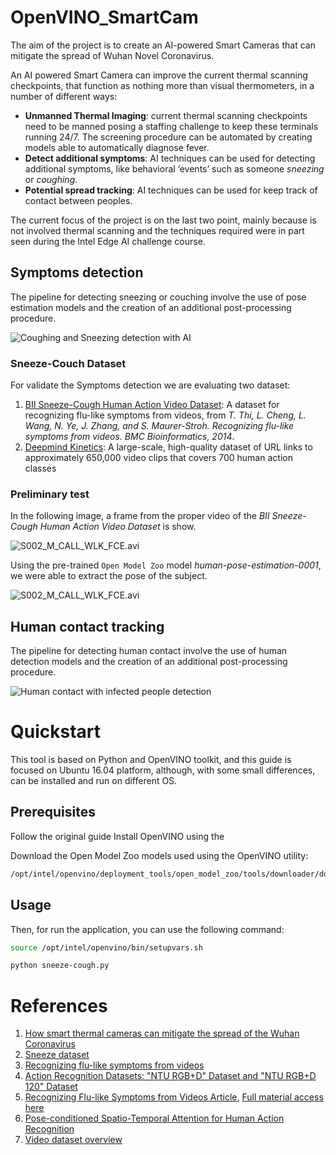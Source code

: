 # OpenVINO_SmartCam

The aim of the project is to create an AI-powered Smart Cameras that can mitigate the spread of Wuhan Novel Coronavirus.

An AI powered Smart Camera can improve the current thermal scanning checkpoints, that function as nothing more than visual thermometers, in a number of different ways:

- **Unmanned Thermal Imaging**: current thermal scanning checkpoints need to be manned posing a staffing challenge to keep these terminals running 24/7. The screening procedure can be automated by creating models able to automatically diagnose fever.
- **Detect additional symptoms**: AI techniques can be used for detecting additional symptoms, like behavioral ‘events’ such as someone *sneezing* or *coughing*.
- **Potential spread tracking**: AI techniques can be used for keep track of contact between peoples.

The current focus of the project is on the last two point, mainly because is not involved thermal scanning and the techniques required were in part seen during the Intel Edge AI challenge course.

## Symptoms detection

The pipeline for detecting sneezing or couching involve the use of pose estimation models and the creation of an additional post-processing procedure.

![Coughing and Sneezing detection with AI](images/cough-sneeze-wuhan-ai-detection.jpg?raw=true)

### Sneeze-Couch Dataset

For validate the Symptoms detection we are evaluating two dataset:
1. [BII Sneeze-Cough Human Action Video Dataset](https://web.bii.a-star.edu.sg/~chengli/FluRecognition/README.txt): A dataset for recognizing flu-like symptoms from videos, from _T. Thi, L. Cheng, L. Wang, N. Ye, J. Zhang, and S. Maurer-Stroh. Recognizing flu-like symptoms from videos. BMC Bioinformatics, 2014_.
2. [Deepmind Kinetics](https://deepmind.com/research/open-source/kinetics): A large-scale, high-quality dataset of URL links to approximately 650,000 video clips that covers 700 human action classes

### Preliminary test

In the following image, a frame from the proper video of the _BII Sneeze-Cough Human Action Video Dataset_ is show.

![S002_M_CALL_WLK_FCE.avi](images/human_pose_original.png)

Using the pre-trained `Open Model Zoo` model _human-pose-estimation-0001_, we were able to extract the pose of the subject.

![S002_M_CALL_WLK_FCE.avi](images/human_pose_detected.png)

## Human contact tracking

The pipeline for detecting human contact involve the use of human detection models and the creation of an additional post-processing procedure.

![Human contact with infected people detection](images/human-contact-detection.jpg?raw=true)


# Quickstart

This tool is based on Python and OpenVINO toolkit, and this guide is focused on Ubuntu 16.04 platform, although, with some small differences, can be installed and run on different OS.

## Prerequisites

Follow the original guide Install OpenVINO using the

Download the Open Model Zoo models used using the OpenVINO utility:

```bash
/opt/intel/openvino/deployment_tools/open_model_zoo/tools/downloader/downloader.py --precisions FP32 --name human-pose-estimation-0001 -o models
```

## Usage
Then, for run the application, you can use the following command:

```bash
source /opt/intel/openvino/bin/setupvars.sh

python sneeze-cough.py
```

# References

1. [How smart thermal cameras can mitigate the spread of the Wuhan Coronavirus](https://anyconnect.com/blog/smart-thermal-cameras-wuhan-coronavirus)
2. [Sneeze dataset](https://research.google.com/audioset/balanced_train/sneeze.html)
3. [Recognizing flu-like symptoms from videos](https://www.researchgate.net/publication/265607317_Recognizing_flu-like_symptoms_from_videos)
4. [Action Recognition Datasets: "NTU RGB+D" Dataset and "NTU RGB+D 120" Dataset](http://rose1.ntu.edu.sg/datasets/actionrecognition.asp)
5. [Recognizing Flu-like Symptoms from Videos Article](https://web.bii.a-star.edu.sg/archive/machine_learning/Projects/FluRecognition.htmhttps://www.researchgate.net/profile/Sebastian_Maurer-Stroh/publication/265607317_Recognizing_flu-like_symptoms_from_videos/links/5592a59a08ae1e9cb4296b96/Recognizing-flu-like-symptoms-from-videos.pdf), [Full material access here](https://web.bii.a-star.edu.sg/~chengli/FluRecognition.htm)
7. [Pose-conditioned Spatio-Temporal Attention for Human Action Recognition](https://arxiv.org/pdf/1703.10106.pdf)
8. [Video dataset overview](https://www.di.ens.fr/~miech/datasetviz/)
